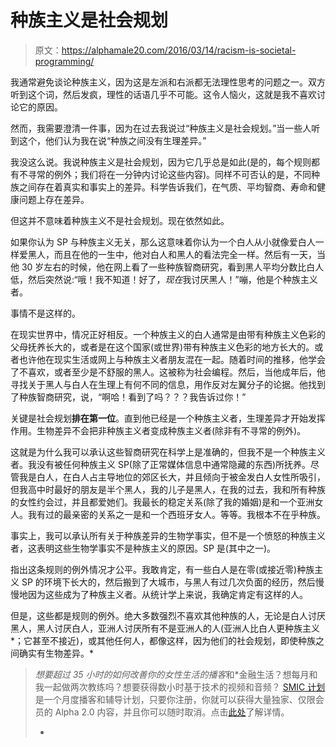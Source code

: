 # 种族主义是社会规划

> 原文：<https://alphamale20.com/2016/03/14/racism-is-societal-programming/>

我通常避免谈论种族主义，因为这是左派和右派都无法理性思考的问题之一。双方听到这个词，然后发疯，理性的话语几乎不可能。这令人恼火，这就是我不喜欢讨论它的原因。

然而，我需要澄清一件事，因为在过去我说过“种族主义是社会规划。”当一些人听到这个，他们认为我在说“种族之间没有生理差异。”

我没这么说。我说种族主义是社会规划，因为它几乎总是如此(是的，每个规则都有不寻常的例外；我们将在一分钟内讨论这些内容)。同样不可否认的是，不同种族之间存在着真实和事实上的差异。科学告诉我们，在气质、平均智商、寿命和健康问题上存在差异。

但这并不意味着种族主义不是社会规划。现在依然如此。

如果你认为 SP 与种族主义无关，那么这意味着你认为一个白人从小就像爱白人一样爱黑人，而且在他的一生中，他对白人和黑人的看法完全一样。然后有一天，当他 30 岁左右的时候，他在网上看了一些种族智商研究，看到黑人平均分数比白人低，然后突然说:“哦！我不知道！好了，*现在*我讨厌黑人！”嘣，他是个种族主义者。

事情不是这样的。

在现实世界中，情况正好相反。一个种族主义的白人通常是由带有种族主义色彩的父母抚养长大的，或者是在这个国家(或世界)带有种族主义色彩的地方长大的。或者也许他在现实生活或网上与种族主义者朋友混在一起。随着时间的推移，他学会了不喜欢，或者至少是不舒服的黑人。这被称为社会编程。然后，当他成年后，他寻找关于黑人与白人在生理上有何不同的信息，用作反对左翼分子的论据。他找到了种族智商研究，说，“啊哈！看到了吗？？？我告诉过你！”

关键是社会规划**排在第一位**。直到他已经是一个种族主义者，生理差异才开始发挥作用。生物差异不会把非种族主义者变成种族主义者(除非有不寻常的例外)。

这就是为什么我可以承认这些智商研究在科学上是准确的，但我不是一个种族主义者。我没有被任何种族主义 SP(除了正常媒体信息中通常隐藏的东西)所抚养。尽管我是白人，在白人占主导地位的郊区长大，并且倾向于被金发白人女性所吸引，但我高中时最好的朋友是半个黑人，我的儿子是黑人，在我的过去，我和所有种族的女性约会过，并且都爱她们。我最长的稳定关系(除了我的婚姻)是和一个亚洲女人。我有过的最亲密的关系之一是和一个西班牙女人。等等。我根本不在乎种族。

事实上，我可以承认所有关于种族差异的生物学事实，但不是一个愤怒的种族主义者，这表明这些生物学事实不是种族主义的原因。SP 是(其中之一)。

指出这条规则的例外情况才公平。我敢肯定，有一些白人是在零(或接近零)种族主义 SP 的环境下长大的，然后搬到了大城市，与黑人有过几次负面的经历，然后慢慢地因为这些成为了种族主义者。从统计学上来说，我确定肯定有这样的人。

但是，这些都是规则的例外。绝大多数强烈不喜欢其他种族的人，无论是白人讨厌黑人，黑人讨厌白人，亚洲人讨厌所有不是亚洲人的人(亚洲人比白人更种族主义*；它甚至不接近)，或其他任何人，都像这样，因为他们的社会规划，即使种族之间确实有生物差异。*

> *想要超过 35 小时的如何改善你的女性生活的播客*和*金融生活？想每月和我一起做两次教练吗？想要获得数小时基于技术的视频和音频？ [SMIC 计划](https://alphamale20.kartra.com/page/vIL17)是一个月度播客和辅导计划，只要你注册，你就可以获得大量独家、仅限会员的 Alpha 2.0 内容，并且你可以随时取消。点击[此处](https://alphamale20.kartra.com/page/vIL17)了解详情。
> 
> *